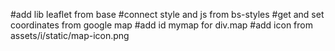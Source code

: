 #add lib leaflet from base
#connect style and js from bs-styles
#get and set coordinates from google map
#add id mymap for div.map
#add icon from assets/i/static/map-icon.png
